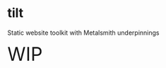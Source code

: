 # tilt
Static website toolkit with Metalsmith underpinnings


<div style="font-size:300%">WIP</div>

